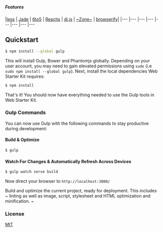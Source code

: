 ##### Features
|[less](http://lesscss.org/) | [Jade](http://jade-lang.com/) | [6to5](https://github.com/sebmck/6to5) | [Reactjs](http://facebook.github.io/react/index.html) | [di.js](https://github.com/angular/di.js#d6d42e10727b30d8a9d8d3277fb8a6d40f6ad251) | [~Zone~](https://github.com/angular/zone.js#74947b6f509b) | [browserify](http://browserify.org/)| 
|--- |--- |--- |--- |--- |--- |--- |---


## Quickstart

```sh
$ npm install --global gulp
```

This will install Gulp, Bower and Phantomjs globally. Depending on your user account, you may need to gain elevated permissions using `sudo` (i.e `sudo npm install --global gulp`). Next, install the local dependencies Web Starter Kit requires:

```sh
$ npm install
```

That's it! You should now have everything needed to use the Gulp tools in Web Starter Kit.

### Gulp Commands

You can now use Gulp with the following commands to stay productive during development:

#### Build & Optimize

```sh
$ gulp
```

#### Watch For Changes & Automatically Refresh Across Devices

```sh
$ gulp watch serve build
```

Now direct your browser to `http://localhost:3000/`

Build and optimize the current project, ready for deployment. This includes ~ linting as well as image, script, stylesheet and HTML optimization and minification. ~

### License
[MIT](https://github.com/markuz-brasil/wsk-react-di/blob/master/LICENSE)

